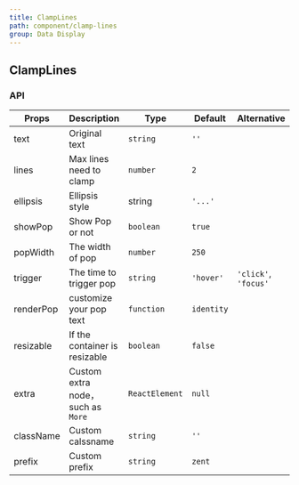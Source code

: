 ```yaml
---
title: ClampLines
path: component/clamp-lines
group: Data Display
---
```


## ClampLines

### API

| Props     | Description      | Type     | Default  | Alternative |
| --------- | ------- | ------ | ---- |-----|
| text      | Original text    | `string` | `''` |  |
| lines     | Max lines need to clamp    | `number` | `2` |  |
| ellipsis  | Ellipsis style  | string | `'...'` |  |
| showPop   | Show Pop or not | `boolean` | `true` |  |
| popWidth  | The width of pop | `number` | `250` |  |
| trigger   | The time to trigger pop | `string` | `'hover'` | `'click'`, `'focus'` |
| renderPop | customize your pop text | `function` | `identity` |  |
| resizable | If the container is resizable | `boolean` | `false` |  |
| extra     | Custom extra node，such as `More` | `ReactElement` | `null` |  |
| className  | Custom calssname | `string` | `''` |  |
| prefix     | Custom prefix | `string` | `zent` |  |
